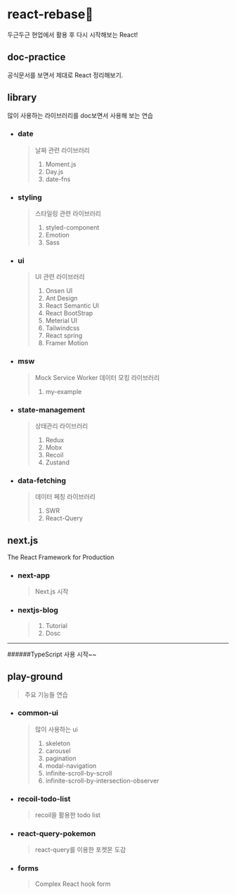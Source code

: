 # react-rebase🐢

두근두근 현업에서 활용 후 다시 시작해보는 React!

## doc-practice

공식문서를 보면서 제대로 React 정리해보기.

## library

많이 사용하는 라이브러리를 doc보면서 사용해 보는 연습

- ### date

  > 날짜 관련 라이브러리
  >
  > 1. Moment.js
  > 2. Day.js
  > 3. date-fns

- ### styling

  > 스타일링 관련 라이브러리
  >
  > 1. styled-component
  > 2. Emotion
  > 3. Sass

- ### ui

  > UI 관련 라이브러리
  >
  > 1. Onsen UI
  > 2. Ant Design
  > 3. React Semantic UI
  > 4. React BootStrap
  > 5. Meterial UI
  > 6. Tailwindcss
  > 7. React spring
  > 8. Framer Motion

- ### msw

  > Mock Service Worker
  > 데이터 모킹 라이브러리
  >
  > 1. my-example

- ### state-management

  > 상태관리 라이브러리
  >
  > 1. Redux
  > 2. Mobx
  > 3. Recoil
  > 4. Zustand

- ### data-fetching

  > 데이터 페칭 라이브러리
  >
  > 1. SWR
  > 2. React-Query

## next.js

The React Framework for Production

- ### next-app

  > Next.js 시작

- ### nextjs-blog

  > 1. Tutorial
  > 2. Dosc

---

######TypeScript 사용 시작~~

## play-ground

> 주요 기능들 연습

- ### common-ui

  > 많이 사용하는 ui
  >
  > 1. skeleton
  > 2. carousel
  > 3. pagination
  > 4. modal-navigation
  > 5. infinite-scroll-by-scroll
  > 6. infinite-scroll-by-intersection-observer

- ### recoil-todo-list

  > recoil을 활용한 todo list

- ### react-query-pokemon

  > react-query를 이용한 포켓몬 도감

- ### forms

  > Complex React hook form
